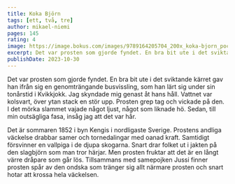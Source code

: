 ```yaml
---
title: Koka Björn
tags: [ett, två, tre]
author: mikael-niemi
pages: 145
rating: 4
image: https://image.bokus.com/images/9789164205704_200x_koka-bjorn_pocket
excerpt: Det var prosten som gjorde fyndet. En bra bit ute i det sviktande kärret gav han ifrån sig en genomträngande busvissling, som han lärt sig under sin tonårstid i Kvikkjokk. Jag skyndade mig genast åt hans håll. Vattnet var kolsvart, över ytan stack en stör upp. Prosten grep tag och vickade på den. I det mörka slammet vajade något ljust, något som liknade hö. Sedan, till min outsägliga fasa, insåg jag att det var hår. Det är sommaren 1852 i byn Kengis i nordligaste Sverige. Prostens andliga väckelse drabbar samer och tornedalingar med oanad kraft. Samtidigt försvinner en vallpiga i de djupa skogarna. Snart drar folket ut i jakten på den slagbjörn som man tror härjar. Men prosten fruktar att det är en långt värre dråpare som går lös. Tillsammans med samepojken Jussi finner prosten spår av den ondska som tränger sig allt närmare prosten och snart hotar att krossa hela väckelsen.
publishDate: 2023-10-30
---
```

Det var prosten som gjorde fyndet. En bra bit ute i det sviktande kärret gav han ifrån sig en genomträngande busvissling, som han lärt sig under sin tonårstid i Kvikkjokk. Jag skyndade mig genast åt hans håll. Vattnet var kolsvart, över ytan stack en stör upp. Prosten grep tag och vickade på den. I det mörka slammet vajade något ljust, något som liknade hö. Sedan, till min outsägliga fasa, insåg jag att det var hår.

Det är sommaren 1852 i byn Kengis i nordligaste Sverige. Prostens andliga väckelse drabbar samer och tornedalingar med oanad kraft. Samtidigt försvinner en vallpiga i de djupa skogarna. Snart drar folket ut i jakten på den slagbjörn som man tror härjar. Men prosten fruktar att det är en långt värre dråpare som går lös. Tillsammans med samepojken Jussi finner prosten spår av den ondska som tränger sig allt närmare prosten och snart hotar att krossa hela väckelsen.
